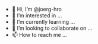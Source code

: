 - 👋 Hi, I’m @joerg-hro
- 👀 I’m interested in ...
- 🌱 I’m currently learning ...
- 💞️ I’m looking to collaborate on ...
- 📫 How to reach me ...

<!---
joerg-hro/joerg-hro is a ✨ special ✨ repository because its `README.md` (this file) appears on your GitHub profile.
You can click the Preview link to take a look at your changes.
--->
